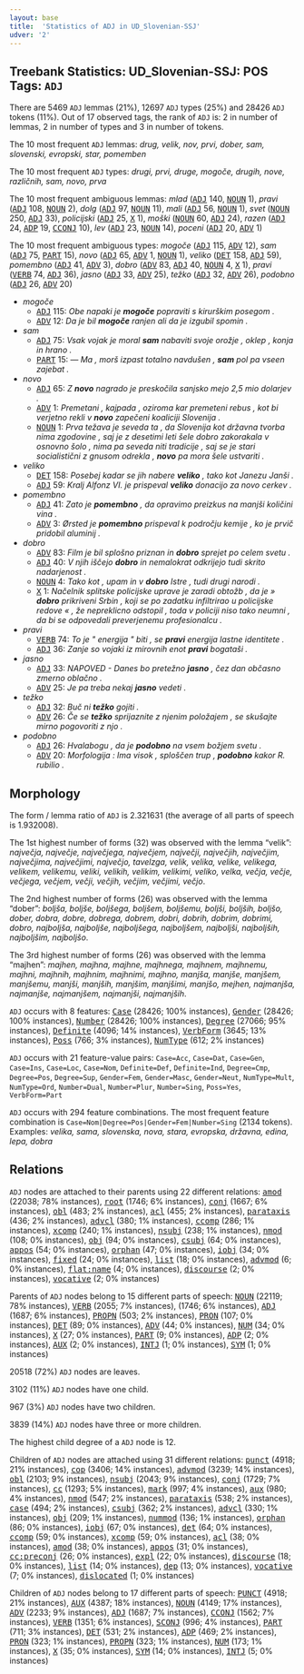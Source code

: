 ```yaml
---
layout: base
title:  'Statistics of ADJ in UD_Slovenian-SSJ'
udver: '2'
---
```


## Treebank Statistics: UD_Slovenian-SSJ: POS Tags: `ADJ`

There are 5469 `ADJ` lemmas (21%), 12697 `ADJ` types (25%) and 28426 `ADJ` tokens (11%).
Out of 17 observed tags, the rank of `ADJ` is: 2 in number of lemmas, 2 in number of types and 3 in number of tokens.

The 10 most frequent `ADJ` lemmas: <em>drug, velik, nov, prvi, dober, sam, slovenski, evropski, star, pomemben</em>

The 10 most frequent `ADJ` types:  <em>drugi, prvi, druge, mogoče, drugih, nove, različnih, sam, novo, prva</em>

The 10 most frequent ambiguous lemmas: <em>mlad</em> (<tt><a href="sl_ssj-pos-ADJ.html">ADJ</a></tt> 140, <tt><a href="sl_ssj-pos-NOUN.html">NOUN</a></tt> 1), <em>pravi</em> (<tt><a href="sl_ssj-pos-ADJ.html">ADJ</a></tt> 108, <tt><a href="sl_ssj-pos-NOUN.html">NOUN</a></tt> 2), <em>dolg</em> (<tt><a href="sl_ssj-pos-ADJ.html">ADJ</a></tt> 97, <tt><a href="sl_ssj-pos-NOUN.html">NOUN</a></tt> 11), <em>mali</em> (<tt><a href="sl_ssj-pos-ADJ.html">ADJ</a></tt> 56, <tt><a href="sl_ssj-pos-NOUN.html">NOUN</a></tt> 1), <em>svet</em> (<tt><a href="sl_ssj-pos-NOUN.html">NOUN</a></tt> 250, <tt><a href="sl_ssj-pos-ADJ.html">ADJ</a></tt> 33), <em>policijski</em> (<tt><a href="sl_ssj-pos-ADJ.html">ADJ</a></tt> 25, <tt><a href="sl_ssj-pos-X.html">X</a></tt> 1), <em>moški</em> (<tt><a href="sl_ssj-pos-NOUN.html">NOUN</a></tt> 60, <tt><a href="sl_ssj-pos-ADJ.html">ADJ</a></tt> 24), <em>razen</em> (<tt><a href="sl_ssj-pos-ADJ.html">ADJ</a></tt> 24, <tt><a href="sl_ssj-pos-ADP.html">ADP</a></tt> 19, <tt><a href="sl_ssj-pos-CCONJ.html">CCONJ</a></tt> 10), <em>lev</em> (<tt><a href="sl_ssj-pos-ADJ.html">ADJ</a></tt> 23, <tt><a href="sl_ssj-pos-NOUN.html">NOUN</a></tt> 14), <em>poceni</em> (<tt><a href="sl_ssj-pos-ADJ.html">ADJ</a></tt> 20, <tt><a href="sl_ssj-pos-ADV.html">ADV</a></tt> 1)

The 10 most frequent ambiguous types:  <em>mogoče</em> (<tt><a href="sl_ssj-pos-ADJ.html">ADJ</a></tt> 115, <tt><a href="sl_ssj-pos-ADV.html">ADV</a></tt> 12), <em>sam</em> (<tt><a href="sl_ssj-pos-ADJ.html">ADJ</a></tt> 75, <tt><a href="sl_ssj-pos-PART.html">PART</a></tt> 15), <em>novo</em> (<tt><a href="sl_ssj-pos-ADJ.html">ADJ</a></tt> 65, <tt><a href="sl_ssj-pos-ADV.html">ADV</a></tt> 1, <tt><a href="sl_ssj-pos-NOUN.html">NOUN</a></tt> 1), <em>veliko</em> (<tt><a href="sl_ssj-pos-DET.html">DET</a></tt> 158, <tt><a href="sl_ssj-pos-ADJ.html">ADJ</a></tt> 59), <em>pomembno</em> (<tt><a href="sl_ssj-pos-ADJ.html">ADJ</a></tt> 41, <tt><a href="sl_ssj-pos-ADV.html">ADV</a></tt> 3), <em>dobro</em> (<tt><a href="sl_ssj-pos-ADV.html">ADV</a></tt> 83, <tt><a href="sl_ssj-pos-ADJ.html">ADJ</a></tt> 40, <tt><a href="sl_ssj-pos-NOUN.html">NOUN</a></tt> 4, <tt><a href="sl_ssj-pos-X.html">X</a></tt> 1), <em>pravi</em> (<tt><a href="sl_ssj-pos-VERB.html">VERB</a></tt> 74, <tt><a href="sl_ssj-pos-ADJ.html">ADJ</a></tt> 36), <em>jasno</em> (<tt><a href="sl_ssj-pos-ADJ.html">ADJ</a></tt> 33, <tt><a href="sl_ssj-pos-ADV.html">ADV</a></tt> 25), <em>težko</em> (<tt><a href="sl_ssj-pos-ADJ.html">ADJ</a></tt> 32, <tt><a href="sl_ssj-pos-ADV.html">ADV</a></tt> 26), <em>podobno</em> (<tt><a href="sl_ssj-pos-ADJ.html">ADJ</a></tt> 26, <tt><a href="sl_ssj-pos-ADV.html">ADV</a></tt> 20)


* <em>mogoče</em>
  * <tt><a href="sl_ssj-pos-ADJ.html">ADJ</a></tt> 115: <em>Obe napaki je <b>mogoče</b> popraviti s kirurškim posegom .</em>
  * <tt><a href="sl_ssj-pos-ADV.html">ADV</a></tt> 12: <em>Da je bil <b>mogoče</b> ranjen ali da je izgubil spomin .</em>
* <em>sam</em>
  * <tt><a href="sl_ssj-pos-ADJ.html">ADJ</a></tt> 75: <em>Vsak vojak je moral <b>sam</b> nabaviti svoje orožje , oklep , konja in hrano .</em>
  * <tt><a href="sl_ssj-pos-PART.html">PART</a></tt> 15: <em>— Ma , morš izpast totalno navdušen , <b>sam</b> pol pa vseen zajebat .</em>
* <em>novo</em>
  * <tt><a href="sl_ssj-pos-ADJ.html">ADJ</a></tt> 65: <em>Z <b>novo</b> nagrado je preskočila sanjsko mejo 2,5 mio dolarjev .</em>
  * <tt><a href="sl_ssj-pos-ADV.html">ADV</a></tt> 1: <em>Premetani , kajpada , oziroma kar premeteni rebus , kot bi verjetno rekli v <b>novo</b> zapečeni koaliciji Slovenija .</em>
  * <tt><a href="sl_ssj-pos-NOUN.html">NOUN</a></tt> 1: <em>Prva težava je seveda ta , da Slovenija kot državna tvorba nima zgodovine , saj je z desetimi leti šele dobro zakorakala v osnovno šolo , nima pa seveda niti tradicije , saj se je stari socialistični z gnusom odrekla , <b>novo</b> pa mora šele ustvariti .</em>
* <em>veliko</em>
  * <tt><a href="sl_ssj-pos-DET.html">DET</a></tt> 158: <em>Posebej kadar se jih nabere <b>veliko</b> , tako kot Janezu Janši .</em>
  * <tt><a href="sl_ssj-pos-ADJ.html">ADJ</a></tt> 59: <em>Kralj Alfonz VI. je prispeval <b>veliko</b> donacijo za novo cerkev .</em>
* <em>pomembno</em>
  * <tt><a href="sl_ssj-pos-ADJ.html">ADJ</a></tt> 41: <em>Zato je <b>pomembno</b> , da opravimo preizkus na manjši količini vina .</em>
  * <tt><a href="sl_ssj-pos-ADV.html">ADV</a></tt> 3: <em>Ørsted je <b>pomembno</b> prispeval k področju kemije , ko je prvič pridobil aluminij .</em>
* <em>dobro</em>
  * <tt><a href="sl_ssj-pos-ADV.html">ADV</a></tt> 83: <em>Film je bil splošno priznan in <b>dobro</b> sprejet po celem svetu .</em>
  * <tt><a href="sl_ssj-pos-ADJ.html">ADJ</a></tt> 40: <em>V njih iščejo <b>dobro</b> in nemalokrat odkrijejo tudi skrito nadarjenost .</em>
  * <tt><a href="sl_ssj-pos-NOUN.html">NOUN</a></tt> 4: <em>Tako kot , upam in v <b>dobro</b> Istre , tudi drugi narodi .</em>
  * <tt><a href="sl_ssj-pos-X.html">X</a></tt> 1: <em>Načelnik splitske policijske uprave je zaradi obtožb , da je » <b>dobro</b> prikriveni Srbin , koji se po zadatku infiltrirao u policijske redove « , že nepreklicno odstopil , toda v policiji niso tako neumni , da bi se odpovedali preverjenemu profesionalcu .</em>
* <em>pravi</em>
  * <tt><a href="sl_ssj-pos-VERB.html">VERB</a></tt> 74: <em>To je " energija " biti , se <b>pravi</b> energija lastne identitete .</em>
  * <tt><a href="sl_ssj-pos-ADJ.html">ADJ</a></tt> 36: <em>Zanje so vojaki iz mirovnih enot <b>pravi</b> bogataši .</em>
* <em>jasno</em>
  * <tt><a href="sl_ssj-pos-ADJ.html">ADJ</a></tt> 33: <em>NAPOVED - Danes bo pretežno <b>jasno</b> , čez dan občasno zmerno oblačno .</em>
  * <tt><a href="sl_ssj-pos-ADV.html">ADV</a></tt> 25: <em>Je pa treba nekaj <b>jasno</b> vedeti .</em>
* <em>težko</em>
  * <tt><a href="sl_ssj-pos-ADJ.html">ADJ</a></tt> 32: <em>Buč ni <b>težko</b> gojiti .</em>
  * <tt><a href="sl_ssj-pos-ADV.html">ADV</a></tt> 26: <em>Če se <b>težko</b> sprijaznite z njenim položajem , se skušajte mirno pogovoriti z njo .</em>
* <em>podobno</em>
  * <tt><a href="sl_ssj-pos-ADJ.html">ADJ</a></tt> 26: <em>Hvalabogu , da je <b>podobno</b> na vsem božjem svetu .</em>
  * <tt><a href="sl_ssj-pos-ADV.html">ADV</a></tt> 20: <em>Morfologija : Ima visok , sploščen trup , <b>podobno</b> kakor R. rubilio .</em>

## Morphology

The form / lemma ratio of `ADJ` is 2.321631 (the average of all parts of speech is 1.932008).

The 1st highest number of forms (32) was observed with the lemma “velik”: <em>največja, največje, največjega, največjem, največji, največjih, največjim, največjima, največjimi, največjo, tavelzga, velik, velika, velike, velikega, velikem, velikemu, veliki, velikih, velikim, velikimi, veliko, velka, večja, večje, večjega, večjem, večji, večjih, večjim, večjimi, večjo</em>.

The 2nd highest number of forms (26) was observed with the lemma “dober”: <em>boljša, boljše, boljšega, boljšem, boljšemu, boljši, boljših, boljšo, dober, dobra, dobre, dobrega, dobrem, dobri, dobrih, dobrim, dobrimi, dobro, najboljša, najboljše, najboljšega, najboljšem, najboljši, najboljših, najboljšim, najboljšo</em>.

The 3rd highest number of forms (26) was observed with the lemma “majhen”: <em>majhen, majhna, majhne, majhnega, majhnem, majhnemu, majhni, majhnih, majhnim, majhnimi, majhno, manjša, manjše, manjšem, manjšemu, manjši, manjših, manjšim, manjšimi, manjšo, mejhen, najmanjša, najmanjše, najmanjšem, najmanjši, najmanjših</em>.

`ADJ` occurs with 8 features: <tt><a href="sl_ssj-feat-Case.html">Case</a></tt> (28426; 100% instances), <tt><a href="sl_ssj-feat-Gender.html">Gender</a></tt> (28426; 100% instances), <tt><a href="sl_ssj-feat-Number.html">Number</a></tt> (28426; 100% instances), <tt><a href="sl_ssj-feat-Degree.html">Degree</a></tt> (27066; 95% instances), <tt><a href="sl_ssj-feat-Definite.html">Definite</a></tt> (4096; 14% instances), <tt><a href="sl_ssj-feat-VerbForm.html">VerbForm</a></tt> (3645; 13% instances), <tt><a href="sl_ssj-feat-Poss.html">Poss</a></tt> (766; 3% instances), <tt><a href="sl_ssj-feat-NumType.html">NumType</a></tt> (612; 2% instances)

`ADJ` occurs with 21 feature-value pairs: `Case=Acc`, `Case=Dat`, `Case=Gen`, `Case=Ins`, `Case=Loc`, `Case=Nom`, `Definite=Def`, `Definite=Ind`, `Degree=Cmp`, `Degree=Pos`, `Degree=Sup`, `Gender=Fem`, `Gender=Masc`, `Gender=Neut`, `NumType=Mult`, `NumType=Ord`, `Number=Dual`, `Number=Plur`, `Number=Sing`, `Poss=Yes`, `VerbForm=Part`

`ADJ` occurs with 294 feature combinations.
The most frequent feature combination is `Case=Nom|Degree=Pos|Gender=Fem|Number=Sing` (2134 tokens).
Examples: <em>velika, sama, slovenska, nova, stara, evropska, državna, edina, lepa, dobra</em>


## Relations

`ADJ` nodes are attached to their parents using 22 different relations: <tt><a href="sl_ssj-dep-amod.html">amod</a></tt> (22038; 78% instances), <tt><a href="sl_ssj-dep-root.html">root</a></tt> (1746; 6% instances), <tt><a href="sl_ssj-dep-conj.html">conj</a></tt> (1667; 6% instances), <tt><a href="sl_ssj-dep-obl.html">obl</a></tt> (483; 2% instances), <tt><a href="sl_ssj-dep-acl.html">acl</a></tt> (455; 2% instances), <tt><a href="sl_ssj-dep-parataxis.html">parataxis</a></tt> (436; 2% instances), <tt><a href="sl_ssj-dep-advcl.html">advcl</a></tt> (380; 1% instances), <tt><a href="sl_ssj-dep-ccomp.html">ccomp</a></tt> (286; 1% instances), <tt><a href="sl_ssj-dep-xcomp.html">xcomp</a></tt> (240; 1% instances), <tt><a href="sl_ssj-dep-nsubj.html">nsubj</a></tt> (238; 1% instances), <tt><a href="sl_ssj-dep-nmod.html">nmod</a></tt> (108; 0% instances), <tt><a href="sl_ssj-dep-obj.html">obj</a></tt> (94; 0% instances), <tt><a href="sl_ssj-dep-csubj.html">csubj</a></tt> (64; 0% instances), <tt><a href="sl_ssj-dep-appos.html">appos</a></tt> (54; 0% instances), <tt><a href="sl_ssj-dep-orphan.html">orphan</a></tt> (47; 0% instances), <tt><a href="sl_ssj-dep-iobj.html">iobj</a></tt> (34; 0% instances), <tt><a href="sl_ssj-dep-fixed.html">fixed</a></tt> (24; 0% instances), <tt><a href="sl_ssj-dep-list.html">list</a></tt> (18; 0% instances), <tt><a href="sl_ssj-dep-advmod.html">advmod</a></tt> (6; 0% instances), <tt><a href="sl_ssj-dep-flat-name.html">flat:name</a></tt> (4; 0% instances), <tt><a href="sl_ssj-dep-discourse.html">discourse</a></tt> (2; 0% instances), <tt><a href="sl_ssj-dep-vocative.html">vocative</a></tt> (2; 0% instances)

Parents of `ADJ` nodes belong to 15 different parts of speech: <tt><a href="sl_ssj-pos-NOUN.html">NOUN</a></tt> (22119; 78% instances), <tt><a href="sl_ssj-pos-VERB.html">VERB</a></tt> (2055; 7% instances),  (1746; 6% instances), <tt><a href="sl_ssj-pos-ADJ.html">ADJ</a></tt> (1687; 6% instances), <tt><a href="sl_ssj-pos-PROPN.html">PROPN</a></tt> (503; 2% instances), <tt><a href="sl_ssj-pos-PRON.html">PRON</a></tt> (107; 0% instances), <tt><a href="sl_ssj-pos-DET.html">DET</a></tt> (89; 0% instances), <tt><a href="sl_ssj-pos-ADV.html">ADV</a></tt> (44; 0% instances), <tt><a href="sl_ssj-pos-NUM.html">NUM</a></tt> (34; 0% instances), <tt><a href="sl_ssj-pos-X.html">X</a></tt> (27; 0% instances), <tt><a href="sl_ssj-pos-PART.html">PART</a></tt> (9; 0% instances), <tt><a href="sl_ssj-pos-ADP.html">ADP</a></tt> (2; 0% instances), <tt><a href="sl_ssj-pos-AUX.html">AUX</a></tt> (2; 0% instances), <tt><a href="sl_ssj-pos-INTJ.html">INTJ</a></tt> (1; 0% instances), <tt><a href="sl_ssj-pos-SYM.html">SYM</a></tt> (1; 0% instances)

20518 (72%) `ADJ` nodes are leaves.

3102 (11%) `ADJ` nodes have one child.

967 (3%) `ADJ` nodes have two children.

3839 (14%) `ADJ` nodes have three or more children.

The highest child degree of a `ADJ` node is 12.

Children of `ADJ` nodes are attached using 31 different relations: <tt><a href="sl_ssj-dep-punct.html">punct</a></tt> (4918; 21% instances), <tt><a href="sl_ssj-dep-cop.html">cop</a></tt> (3406; 14% instances), <tt><a href="sl_ssj-dep-advmod.html">advmod</a></tt> (3239; 14% instances), <tt><a href="sl_ssj-dep-obl.html">obl</a></tt> (2103; 9% instances), <tt><a href="sl_ssj-dep-nsubj.html">nsubj</a></tt> (2043; 9% instances), <tt><a href="sl_ssj-dep-conj.html">conj</a></tt> (1729; 7% instances), <tt><a href="sl_ssj-dep-cc.html">cc</a></tt> (1293; 5% instances), <tt><a href="sl_ssj-dep-mark.html">mark</a></tt> (997; 4% instances), <tt><a href="sl_ssj-dep-aux.html">aux</a></tt> (980; 4% instances), <tt><a href="sl_ssj-dep-nmod.html">nmod</a></tt> (547; 2% instances), <tt><a href="sl_ssj-dep-parataxis.html">parataxis</a></tt> (538; 2% instances), <tt><a href="sl_ssj-dep-case.html">case</a></tt> (494; 2% instances), <tt><a href="sl_ssj-dep-csubj.html">csubj</a></tt> (362; 2% instances), <tt><a href="sl_ssj-dep-advcl.html">advcl</a></tt> (330; 1% instances), <tt><a href="sl_ssj-dep-obj.html">obj</a></tt> (209; 1% instances), <tt><a href="sl_ssj-dep-nummod.html">nummod</a></tt> (136; 1% instances), <tt><a href="sl_ssj-dep-orphan.html">orphan</a></tt> (86; 0% instances), <tt><a href="sl_ssj-dep-iobj.html">iobj</a></tt> (67; 0% instances), <tt><a href="sl_ssj-dep-det.html">det</a></tt> (64; 0% instances), <tt><a href="sl_ssj-dep-ccomp.html">ccomp</a></tt> (59; 0% instances), <tt><a href="sl_ssj-dep-xcomp.html">xcomp</a></tt> (59; 0% instances), <tt><a href="sl_ssj-dep-acl.html">acl</a></tt> (38; 0% instances), <tt><a href="sl_ssj-dep-amod.html">amod</a></tt> (38; 0% instances), <tt><a href="sl_ssj-dep-appos.html">appos</a></tt> (31; 0% instances), <tt><a href="sl_ssj-dep-cc-preconj.html">cc:preconj</a></tt> (26; 0% instances), <tt><a href="sl_ssj-dep-expl.html">expl</a></tt> (22; 0% instances), <tt><a href="sl_ssj-dep-discourse.html">discourse</a></tt> (18; 0% instances), <tt><a href="sl_ssj-dep-list.html">list</a></tt> (14; 0% instances), <tt><a href="sl_ssj-dep-dep.html">dep</a></tt> (13; 0% instances), <tt><a href="sl_ssj-dep-vocative.html">vocative</a></tt> (7; 0% instances), <tt><a href="sl_ssj-dep-dislocated.html">dislocated</a></tt> (1; 0% instances)

Children of `ADJ` nodes belong to 17 different parts of speech: <tt><a href="sl_ssj-pos-PUNCT.html">PUNCT</a></tt> (4918; 21% instances), <tt><a href="sl_ssj-pos-AUX.html">AUX</a></tt> (4387; 18% instances), <tt><a href="sl_ssj-pos-NOUN.html">NOUN</a></tt> (4149; 17% instances), <tt><a href="sl_ssj-pos-ADV.html">ADV</a></tt> (2233; 9% instances), <tt><a href="sl_ssj-pos-ADJ.html">ADJ</a></tt> (1687; 7% instances), <tt><a href="sl_ssj-pos-CCONJ.html">CCONJ</a></tt> (1562; 7% instances), <tt><a href="sl_ssj-pos-VERB.html">VERB</a></tt> (1351; 6% instances), <tt><a href="sl_ssj-pos-SCONJ.html">SCONJ</a></tt> (996; 4% instances), <tt><a href="sl_ssj-pos-PART.html">PART</a></tt> (711; 3% instances), <tt><a href="sl_ssj-pos-DET.html">DET</a></tt> (531; 2% instances), <tt><a href="sl_ssj-pos-ADP.html">ADP</a></tt> (469; 2% instances), <tt><a href="sl_ssj-pos-PRON.html">PRON</a></tt> (323; 1% instances), <tt><a href="sl_ssj-pos-PROPN.html">PROPN</a></tt> (323; 1% instances), <tt><a href="sl_ssj-pos-NUM.html">NUM</a></tt> (173; 1% instances), <tt><a href="sl_ssj-pos-X.html">X</a></tt> (35; 0% instances), <tt><a href="sl_ssj-pos-SYM.html">SYM</a></tt> (14; 0% instances), <tt><a href="sl_ssj-pos-INTJ.html">INTJ</a></tt> (5; 0% instances)

